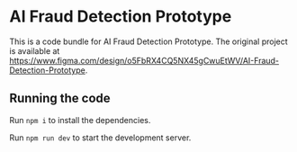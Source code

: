
  # AI Fraud Detection Prototype

  This is a code bundle for AI Fraud Detection Prototype. The original project is available at https://www.figma.com/design/o5FbRX4CQ5NX45gCwuEtWV/AI-Fraud-Detection-Prototype.

  ## Running the code

  Run `npm i` to install the dependencies.

  Run `npm run dev` to start the development server.
  